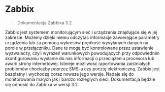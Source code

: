 # Zabbix
> Dokumentacja Zabbixa 3.2

Zabbix jest systemem monitorującym sieć i urządzenia znajdujące się w jej zakresie. Możemy dzięki niemu odczytać informacje zawierające parametry urządzenia lub za pomocą wykresów prędkość wysyłanych danych na porcie w przełączniku. Dane te mogą być kontrolowane przez ustawienie wyzwalaczy, czyli wyrażeń warunkowych powodujących przy odpowiednim skonfigurowaniu wysłanie do nas informacji o przeciążeniu procesora lub awarii strony internetowej. Istnieje możliwość raportowania zaistniałych problemów chociażby poprzez SMS-a czy pocztę elektroniczną. Zabbix jest bezpłatny i wychodzą coraz nowsze jego wersje. Nadaje się do monitorowania małych jak i bardzo rozległych sieci. Dokumentacja będzie się odnosić do Zabbixa w wersji 3.2. 
